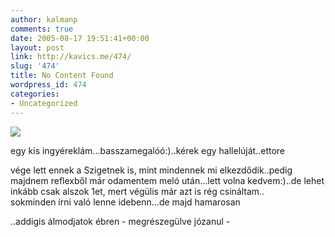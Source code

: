 ```yaml
---
author: kalmanp
comments: true
date: 2005-08-17 19:51:41+00:00
layout: post
link: http://kavics.me/474/
slug: '474'
title: No Content Found
wordpress_id: 474
categories:
- Uncategorized
---
```


![](http://kavics.freeblog.hu/Files/kola.jpg)




egy kis ingyéreklám...basszamegalóó:)..kérek egy hallelúját..ettore




vége lett ennek a Szigetnek is, mint mindennek mi elkezdődik..pedig majdnem reflexből már odamentem meló után...lett volna kedvem:)..de lehet inkább csak alszok 1et, mert végülis már azt is rég csináltam..  
sokminden írni való lenne idebenn...de majd hamarosan




..addigis álmodjatok ébren - megrészegülve józanul -
